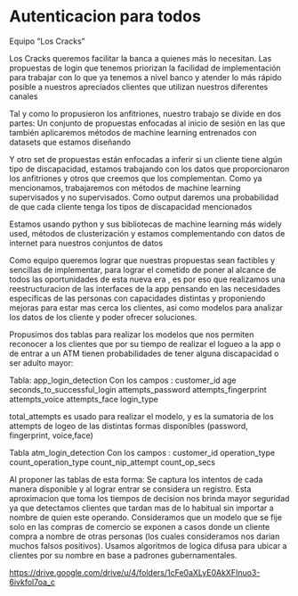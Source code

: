 # Autenticacion para todos
 Equipo “Los Cracks”

Los Cracks queremos facilitar la banca a quienes más lo necesitan. Las propuestas de login que tenemos priorizan la facilidad de implementación para trabajar con lo que ya tenemos a nivel banco y atender lo más rápido posible a nuestros apreciados clientes que utilizan nuestros diferentes canales

Tal y como lo propusieron los anfitriones, nuestro trabajo se divide en dos partes: Un conjunto de propuestas enfocadas al inicio de sesión en las que también aplicaremos métodos de machine learning entrenados con datasets que estamos diseñando

Y otro set de propuestas están enfocadas a inferir si un cliente tiene algún tipo de discapacidad, estamos trabajando con los datos que proporcionaron los anfitriones y otros que creemos que los complementan. Como ya mencionamos, trabajaremos con métodos de machine learning supervisados y no supervisados. Como output daremos una probabilidad de que cada cliente tenga los tipos de discapacidad mencionados

Estamos usando python y sus bibliotecas de machine learning más widely used, métodos de clusterización y estamos complementando con datos de internet para nuestros conjuntos de datos

Como equipo queremos lograr que nuestras propuestas sean factibles y sencillas de implementar, para lograr el cometido
de poner al alcance de todos las oportunidades de esta nueva era , es por eso que realizamos una 
reestructuracion de las interfaces de la app pensando en las necesidades especificas de las personas con 
capacidades distintas y proponiendo mejoras  para estar mas cerca los clientes, asi como
modelos para analizar los datos de los cliente y poder ofrecer soluciones.

Propusimos dos tablas para realizar los modelos que nos permiten reconocer a los clientes que por su tiempo de realizar el logueo a la app o de entrar a un ATM
tienen probabilidades de tener alguna discapacidad o ser adulto mayor:

Tabla:
app_login_detection
Con los campos : 
customer_id
age
seconds_to_successful_login
attempts_password
attempts_fingerprint
attempts_voice
attempts_face
login_type

total_attempts es usado para realizar el modelo, y es la sumatoria de los attempts de logeo de las distintas formas disponibles (password, fingerprint, voice,face)

Tabla
atm_login_detection
Con los campos :
customer_id 
operation_type
count_operation_type
count_nip_attempt
count_op_secs

Al proponer las tablas de esta forma:
Se captura los intentos de cada manera disponible y al lograr entrar se considera un registro. Esta aproximacion que toma los tiempos de decision nos brinda mayor seguridad ya que detectamos clientes que tardan mas de lo habitual sin importar a nombre de quien este operando. Consideramos que un modelo que se fije solo en las compras de comercio se exponen a casos donde un cliente compra a nombre de otras personas (los cuales consideramos nos darian muchos falsos positivos). 
Usamos algoritmos de logica difusa para ubicar a clientes por su nombre en base a padrones gubernamentales.

https://drive.google.com/drive/u/4/folders/1cFe0aXLyE0AkXFInuo3-6ivkfol7oa_c
